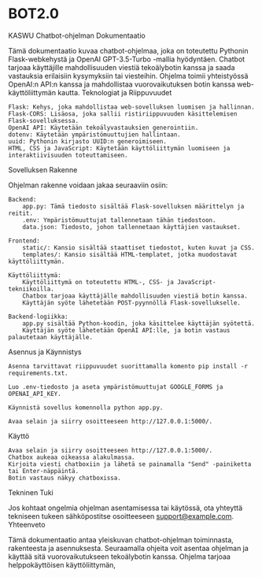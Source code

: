 # BOT2.0

KASWU Chatbot-ohjelman Dokumentaatio

Tämä dokumentaatio kuvaa chatbot-ohjelmaa, joka on toteutettu Pythonin Flask-webkehystä ja OpenAI GPT-3.5-Turbo -mallia hyödyntäen. Chatbot tarjoaa käyttäjille mahdollisuuden viestiä tekoälybotin kanssa ja saada vastauksia erilaisiin kysymyksiin tai viesteihin. Ohjelma toimii yhteistyössä OpenAI:n API:n kanssa ja mahdollistaa vuorovaikutuksen botin kanssa web-käyttöliittymän kautta.
Teknologiat ja Riippuvuudet

    Flask: Kehys, joka mahdollistaa web-sovelluksen luomisen ja hallinnan.
    Flask-CORS: Lisäosa, joka sallii ristiriippuvuuden käsittelemisen Flask-sovelluksessa.
    OpenAI API: Käytetään tekoälyvastauksien generointiin.
    dotenv: Käytetään ympäristömuuttujien hallintaan.
    uuid: Pythonin kirjasto UUID:n generoimiseen.
    HTML, CSS ja JavaScript: Käytetään käyttöliittymän luomiseen ja interaktiivisuuden toteuttamiseen.

Sovelluksen Rakenne

Ohjelman rakenne voidaan jakaa seuraaviin osiin:

    Backend:
        app.py: Tämä tiedosto sisältää Flask-sovelluksen määrittelyn ja reitit.
        .env: Ympäristömuuttujat tallennetaan tähän tiedostoon.
        data.json: Tiedosto, johon tallennetaan käyttäjien vastaukset.

    Frontend:
        static/: Kansio sisältää staattiset tiedostot, kuten kuvat ja CSS.
        templates/: Kansio sisältää HTML-templatet, jotka muodostavat käyttöliittymän.

    Käyttöliittymä:
        Käyttöliittymä on toteutettu HTML-, CSS- ja JavaScript-tekniikoilla.
        Chatbox tarjoaa käyttäjälle mahdollisuuden viestiä botin kanssa.
        Käyttäjän syöte lähetetään POST-pyynnöllä Flask-sovellukselle.

    Backend-logiikka:
        app.py sisältää Python-koodin, joka käsittelee käyttäjän syötettä.
        Käyttäjän syöte lähetetään OpenAI API:lle, ja botin vastaus palautetaan käyttäjälle.

Asennus ja Käynnistys

    Asenna tarvittavat riippuvuudet suorittamalla komento pip install -r requirements.txt.

    Luo .env-tiedosto ja aseta ympäristömuuttujat GOOGLE_FORMS ja OPENAI_API_KEY.

    Käynnistä sovellus komennolla python app.py.

    Avaa selain ja siirry osoitteeseen http://127.0.0.1:5000/.

Käyttö

    Avaa selain ja siirry osoitteeseen http://127.0.0.1:5000/.
    Chatbox aukeaa oikeassa alakulmassa.
    Kirjoita viesti chatboxiin ja lähetä se painamalla "Send" -painiketta tai Enter-näppäintä.
    Botin vastaus näkyy chatboxissa.

Tekninen Tuki

Jos kohtaat ongelmia ohjelman asentamisessa tai käytössä, ota yhteyttä tekniseen tukeen sähköpostitse osoitteeseen support@example.com.
Yhteenveto

Tämä dokumentaatio antaa yleiskuvan chatbot-ohjelman toiminnasta, rakenteesta ja asennuksesta. Seuraamalla ohjeita voit asentaa ohjelman ja käyttää sitä vuorovaikutukseen tekoälybotin kanssa. Ohjelma tarjoaa helppokäyttöisen käyttöliittymän,
